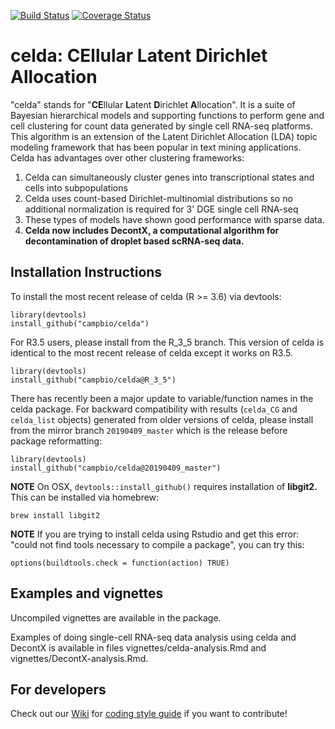 [![Build Status](https://travis-ci.org/campbio/celda.svg?branch=master)](https://travis-ci.org/campbio/celda)
[![Coverage Status](https://coveralls.io/repos/github/campbio/celda/badge.svg?branch=master)](https://coveralls.io/github/campbio/celda?branch=master)

# celda: CEllular Latent Dirichlet Allocation

"celda" stands for "**CE**llular **L**atent **D**irichlet **A**llocation". It is a suite of Bayesian hierarchical models and supporting functions to perform gene and cell clustering for count data generated by single cell RNA-seq platforms. This algorithm is an extension of the Latent Dirichlet Allocation (LDA) topic modeling framework that has been popular in text mining applications. Celda has advantages over other clustering frameworks:

1. Celda can simultaneously cluster genes into transcriptional states and cells into subpopulations
2. Celda uses count-based Dirichlet-multinomial distributions so no additional normalization is required for 3' DGE single cell RNA-seq
3. These types of models have shown good performance with sparse data.
4. **Celda now includes DecontX, a computational algorithm for decontamination of droplet based scRNA-seq data.**


## Installation Instructions

To install the most recent release of celda (R >= 3.6) via devtools:
```
library(devtools)
install_github("campbio/celda")
```

For R3.5 users, please install from the R_3_5 branch. This version of celda is identical to the most recent release of celda except it works on R3.5.
```
library(devtools)
install_github("campbio/celda@R_3_5")
```

There has recently been a major update to variable/function names in the celda package. For backward compatibility with results (`celda_CG` and `celda_list` objects) generated from older versions of celda, please install from the mirror branch `20190409_master` which is the release before package reformatting:
```
library(devtools)
install_github("campbio/celda@20190409_master")
```

**NOTE** On OSX, `devtools::install_github()` requires installation of **libgit2.** This can be installed via homebrew:
```
brew install libgit2
```
**NOTE** If you are trying to install celda using Rstudio and get this error: "could not find tools necessary to compile a package", you can try this:
```
options(buildtools.check = function(action) TRUE)
```

## Examples and vignettes

Uncompiled vignettes are available in the package. 

Examples of doing single-cell RNA-seq data analysis using celda and DecontX is available in files vignettes/celda-analysis.Rmd and vignettes/DecontX-analysis.Rmd.

## For developers
Check out our [Wiki](https://github.com/campbio/celda/wiki) for [coding style guide](https://github.com/campbio/celda/wiki/Celda-Development-Coding-Style-Guide) if you want to contribute!
